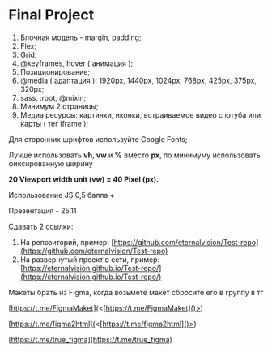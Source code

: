 # Final Project

1. Блочная модель - margin, padding;
2. Flex;
3. Grid;
4. @keyframes, hover ( анимация );
5. Позиционирование;
6. @media ( адаптация ): 1920px, 1440px, 1024px, 768px, 425px, 375px, 320px;
7. sass, :root, @mixin;
8. Минимум 2 страницы;
9. Медиа ресурсы: картинки, иконки, встраиваемое видео с ютуба или карты ( тег iframe );

Для сторонних шрифтов используйте Google Fonts;

Лучше использовать **vh**, **vw** и **%** вместо **px**, по минимуму использовать фиксированную ширину

**20 Viewport width unit (vw) = 40 Pixel (px).**

Использование JS 0,5 балла +

Презентация - 25.11

Сдавать 2 ссылки:

1. На репозиторий, пример: [https://github.com/eternalvision/Test-repo](https://github.com/eternalvision/Test-repo)
2. На развернутый проект в сети, пример: [https://eternalvision.github.io/Test-repo/](https://eternalvision.github.io/Test-repo/)

Макеты брать из Figma, когда возьмете макет сбросите его в группу в тг

[https://t.me/FigmaMaket](<[https://t.me/FigmaMaket]()>)

[https://t.me/figma2html](<[https://t.me/figma2html]()>)

[https://t.me/true_figma](https://t.me/true_figma)
